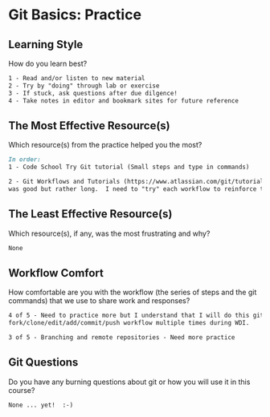 # Git Basics: Practice

## Learning Style

How do you learn best?

```md
1 - Read and/or listen to new material
2 - Try by "doing" through lab or exercise
3 - If stuck, ask questions after due dilgence!
4 - Take notes in editor and bookmark sites for future reference
```

## The Most Effective Resource(s)

Which resource(s) from the practice helped you the most?

```md
In order:
1 - Code School Try Git tutorial (Small steps and type in commands)

2 - Git Workflows and Tutorials (https://www.atlassian.com/git/tutorials/comparing-workflows)
was good but rather long.  I need to "try" each workflow to reinforce this tutorial.
```

## The Least Effective Resource(s)

Which resource(s), if any, was the most frustrating and why?

```md
None
```

## Workflow Comfort

How comfortable are you with the workflow (the series of steps and the git
commands) that we use to share work and responses?

```md
4 of 5 - Need to practice more but I understand that I will do this git
fork/clone/edit/add/commit/push workflow multiple times during WDI.

3 of 5 - Branching and remote repositories - Need more practice
```

## Git Questions

Do you have any burning questions about git or how you will use it in this
course?

```md
None ... yet!  :-)
```
